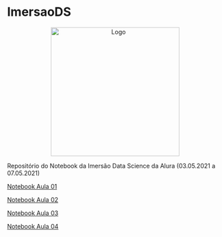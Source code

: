 # ImersaoDS
<p align="center">
<img src="https://www.alura.com.br/assets/img/imersoes/imersao-dados/logo-mersao.1616501197.svg" alt="Logo" width="300"/>
</p>
Repositório do Notebook da Imersão Data Science da Alura (03.05.2021 a 07.05.2021)

[Notebook Aula 01](https://github.com/Thormes/ImersaoDS/blob/main/Aula_01.ipynb)

[Notebook Aula 02](https://github.com/Thormes/ImersaoDS/blob/main/Aula_02.ipynb)

[Notebook Aula 03](https://github.com/Thormes/ImersaoDS/blob/main/Aula_03.ipynb)

[Notebook Aula 04](https://github.com/Thormes/ImersaoDS/blob/main/Aula_04.ipynb)
